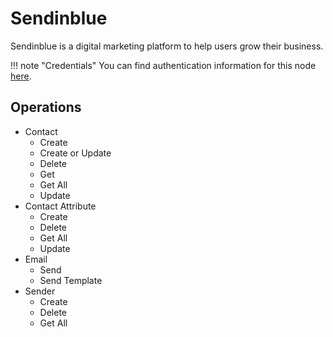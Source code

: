 # Sendinblue

Sendinblue is a digital marketing platform to help users grow their business.

!!! note "Credentials"
    You can find authentication information for this node [here](/integrations/builtin/credentials/sendInBlue/).

## Operations

* Contact
    * Create
    * Create or Update
    * Delete
    * Get
    * Get All
    * Update
* Contact Attribute
    * Create
    * Delete
    * Get All
    * Update
* Email
    * Send
    * Send Template
* Sender
    * Create
    * Delete
    * Get All